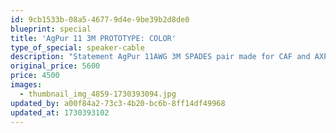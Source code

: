 ```yaml
---
id: 9cb1533b-08a5-4677-9d4e-9be39b2d8de0
blueprint: special
title: 'AgPur 11 3M PROTOTYPE: COLOR'
type_of_special: speaker-cable
description: "Statement AgPur 11AWG 3M SPADES pair made for CAF and AXPONA last year. Prototype one-off in that it's all gray instead of Black/Blue TechFlex chosen for production."
original_price: 5600
price: 4500
images:
  - thumbnail_img_4859-1730393094.jpg
updated_by: a00f84a2-73c3-4b20-bc6b-8ff14df49968
updated_at: 1730393102
---
```


